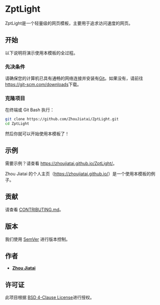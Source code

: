 # ZptLight

ZptLight是一个轻量级的网页模板，主要用于追求访问速度的网页。

## 开始

以下说明将演示使用本模板的全过程。

### 先决条件

请确保您的计算机已具有通畅的网络连接并安装有[Git](https://git-scm.com/)。如果没有，请前往<https://git-scm.com/downloads>下载。

### 克隆项目

在终端或 Git Bash 执行：

```bash
git clone https://github.com/ZhouJiatai/ZptLight.git
cd ZptLight
```

然后你就可以开始使用本模板了！

## 示例

需要示例？请查看 <https://zhoujiatai.github.io/ZptLight/>。

Zhou Jiatai 的个人主页（<https://zhoujiatai.github.io/>）是一个使用本模板的例子。

## 贡献

请查看 [CONTRIBUTING.md](https://github.com/ZhouJiatai/ZptLight/blob/master/CONTRIBUTING.md)。

## 版本

我们使用 [SemVer](http://semver.org/) 进行版本控制。

## 作者

* [**Zhou Jiatai**](https://github.com/ZhouJiatai)

## 许可证

此项目根据 [BSD 4-Clause License](https://github.com/ZhouJiatai/ZptLight/blob/master/LICENSE.txt)进行授权。

